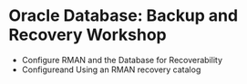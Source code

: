 # Oracle Database: Backup and Recovery Workshop

* Configure RMAN and the Database for Recoverability
* Configureand Using an RMAN recovery catalog
